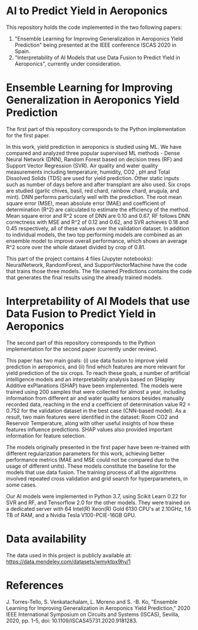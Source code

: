 # AI to Predict Yield in Aeroponics

This repository holds the code implemented in the two following papers:

1. "Ensemble Learning for Improving Generalization in Aeroponics Yield Prediction" being presented at the IEEE conference ISCAS 2020 in Spain.
2. "Interpretability of AI Models that use Data Fusion to Predict Yield in Aeroponics", currently under consideration.

# Ensemble Learning for Improving Generalization in Aeroponics Yield Prediction

The first part of this repository corresponds to the Python implementation for the first paper.

In this work, yield prediction in aeroponics is studied using ML. We have compared and analyzed three popular supervised ML methods - Dense Neural Network (DNN), Random Forest based on decision trees (RF) and Support Vector Regression (SVR). Air quality and water quality measurements including temperature, humidity, CO2 , pH and Total Dissolved Solids (TDS) are used for yield prediction. Other static inputs such as number of days before and after transplant are also used. Six crops are studied (garlic chives, basil, red chard, rainbow chard, arugula, and mint). DNN performs particularly well with the prediction. The root mean square error (MSE), mean absolute error (MAE) and coefficient of determination (R^2) are calculated to estimate the efficiency of the method. Mean square error and R^2 score of DNN are 0.10 and 0.67, RF follows DNN correctness with MSE and R^2 of 0.12 and 0.62, and SVR achieves 0.18 and 0.45 respectively, all of these values over the validation dataset. In addition to individual models, the two top performing models are combined as an ensemble model to improve overall performance, which shows an average R^2 score over the whole dataset divided by crop of 0.81.

This part of the project contains 4 files (Jupyter notebooks): NeuralNetwork, RandomForest, and SupportVectorMachine have the code that trains those three models. The file named Predictions contains the code that generates the final results using the already trained models.

# Interpretability of AI Models that use Data Fusion to Predict Yield in Aeroponics

The second part of this repository corresponds to the Python implementation for the second paper (currently under review).

This paper has two main goals: (i) use data fusion to improve yield prediction in aeroponics, and (ii) find which features are more relevant for yield prediction of the six crops. To reach these goals, a number of artificial intelligence models and an interpretability analysis based on SHapley Additive exPlanations (SHAP) have been implemented. The models were trained using 200 samples that were collected for almost a year, including information from different air and water quality sensors besides manually recorded data, reaching in the end a coefficient of determination value R2 = 0.752 for the validation dataset in the best case (CNN-based model). As a result, two main features were identified in the dataset: Room CO2 and Reservoir Temperature, along with other useful insights of how these features influence predictions. SHAP values also provided important information for feature selection.

The models originally presented in the first paper have been re-trained with different regularization parameters for this work, achieving better
performance metrics (MAE and MSE could not be compared due to the usage of different units). These models constitute the baseline for the models that use data fusion. The training process of all the algorithms involved repeated cross validation and grid search for hyperparameters, in some cases.

Our AI models were implemented in Python 3.7, using Scikit Learn 0.22 for SVR and RF, and Tensorflow 2.0 for the other models. They were trained on a dedicated server with 64 Intel(R) Xeon(R) Gold 6130 CPU's at 2.10GHz, 1.6 TB of RAM, and a Nvidia Tesla V100-PCIE-16GB GPU.

# Data availability

The data used in this project is publicly available at: https://data.mendeley.com/datasets/wmyktpx9hv/1

# References

J. Torres-Tello, S. Venkatachalam, L. Moreno and S. -B. Ko, "Ensemble Learning for Improving Generalization in Aeroponics Yield Prediction," 2020 IEEE International Symposium on Circuits and Systems (ISCAS), Sevilla, 2020, pp. 1-5, doi: 10.1109/ISCAS45731.2020.9181283.
